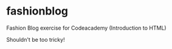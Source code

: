 # fashionblog
Fashion Blog exercise for Codeacademy (Introduction to HTML)

Shouldn't be too tricky!